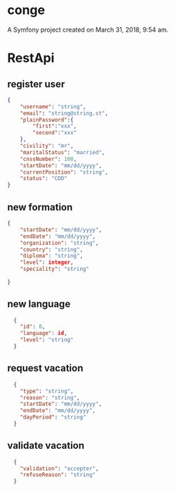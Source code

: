 conge
=====

A Symfony project created on March 31, 2018, 9:54 am.


RestApi
===
register user
-------------
```json
{
    "username": "string",
    "email": "string@string.st",
    "plainPassword":{
        "first":"xxx",
        "second":"xxx"
    },
    "civility": "mr",
    "maritalStatus": "married",
    "cnssNumber": 100,
    "startDate": "mm/dd/yyyy",
    "currentPosition": "string",
    "status": "CDD"
}
```

new formation
-------------
```json
{  
    "startDate": "mm/dd/yyyy",
    "endDate": "mm/dd/yyyy",
    "organization": "string",
    "country": "string",
    "diploma": "string",
    "level": integer,
    "speciality": "string"
  
}
```

new language
-------------
```json
  {
    "id": 0,
    "language": id,
    "level": "string"
  }
```

request vacation
-------------
```json
  {
    "type": "string",
    "reason": "string",
    "startDate": "mm/dd/yyyy",
    "endDate": "mm/dd/yyyy",
    "dayPeriod": "string"
  }
```

validate vacation
-------------
```json
  {
    "validation": "accepter",
    "refuseReason": "string"
  }
```

